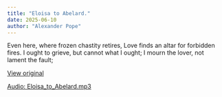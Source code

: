 ```yaml
---
title: "Eloisa to Abelard."
date: 2025-06-10
author: "Alexander Pope"
---
```


Even here, where frozen chastity retires,
Love finds an altar for forbidden fires.
I ought to grieve, but cannot what I ought;
I mourn the lover, not lament the fault;

[View original](https://t.me/c/2696929880/295)


[Audio: Eloisa_to_Abelard.mp3](files/Eloisa_to_Abelard.mp3)